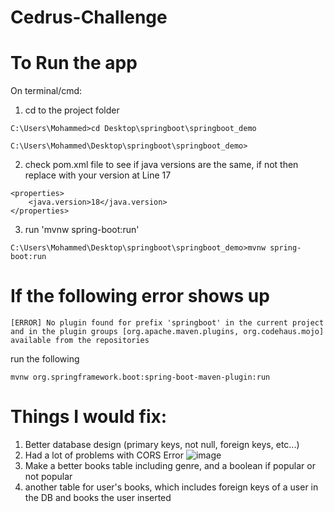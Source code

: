 # Cedrus-Challenge

# To Run the app

On terminal/cmd:

1) cd to the project folder

```
C:\Users\Mohammed>cd Desktop\springboot\springboot_demo

C:\Users\Mohammed\Desktop\springboot\springboot_demo>
```

2) check pom.xml file to see if java versions are the same, if not then replace with your version at Line 17

```
<properties>
	<java.version>18</java.version>
</properties>
```

3) run 'mvnw spring-boot:run'

```
C:\Users\Mohammed\Desktop\springboot\springboot_demo>mvnw spring-boot:run
```

# If the following error shows up

```
[ERROR] No plugin found for prefix 'springboot' in the current project and in the plugin groups [org.apache.maven.plugins, org.codehaus.mojo] available from the repositories
```

run the following
```
mvnw org.springframework.boot:spring-boot-maven-plugin:run
```

# Things I would fix:

1) Better database design (primary keys, not null, foreign keys, etc...)
2) Had a lot of problems with CORS Error
![image](https://user-images.githubusercontent.com/60234076/172035163-8125b58f-8718-4447-af9a-825e9e452e03.png)
3) Make a better books table including genre, and a boolean if popular or not popular
4) another table for user's books, which includes foreign keys of a user in the DB and books the user inserted
